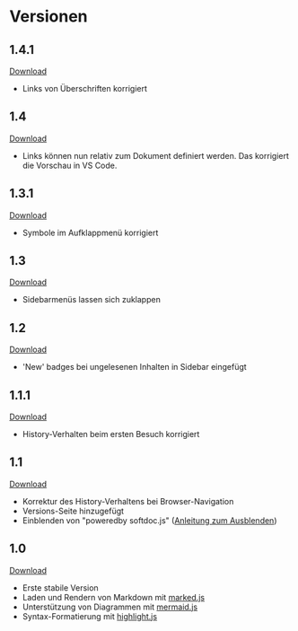# Versionen

## 1.4.1

[Download](https://github.com/hilderonny/softdoc/releases/tag/v1.4.1)

* Links von Überschriften korrigiert

## 1.4

[Download](https://github.com/hilderonny/softdoc/releases/tag/v1.4)

* Links können nun relativ zum Dokument definiert werden. Das korrigiert die Vorschau in VS Code.

## 1.3.1

[Download](https://github.com/hilderonny/softdoc/releases/tag/v1.3.1)

* Symbole im Aufklappmenü korrigiert

## 1.3

[Download](https://github.com/hilderonny/softdoc/releases/tag/v1.3)

* Sidebarmenüs lassen sich zuklappen

## 1.2

[Download](https://github.com/hilderonny/softdoc/releases/tag/v1.2)

* 'New' badges bei ungelesenen Inhalten in Sidebar eingefügt

## 1.1.1

[Download](https://github.com/hilderonny/softdoc/releases/tag/v1.1.1)

* History-Verhalten beim ersten Besuch korrigiert

## 1.1

[Download](https://github.com/hilderonny/softdoc/releases/tag/v1.1)

* Korrektur des History-Verhaltens bei Browser-Navigation
* Versions-Seite hinzugefügt
* Einblenden von "poweredby softdoc.js" ([Anleitung zum Ausblenden](GETTINGSTARTED.md#aussehen-der-dokumentation-anpassen))

## 1.0

[Download](https://github.com/hilderonny/softdoc/releases/tag/v1.0)

* Erste stabile Version
* Laden und Rendern von Markdown mit [marked.js](https://marked.js.org)
* Unterstützung von Diagrammen mit [mermaid.js](https://mermaid-js.github.io/mermaid/)
* Syntax-Formatierung mit [highlight.js](https://highlightjs.org/)

